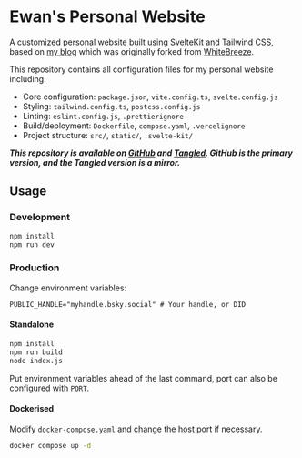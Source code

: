 # Ewan's Personal Website

A customized personal website built using SvelteKit and Tailwind CSS, based on [my blog](https://blog.ewancroft.uk) which was originally forked from [WhiteBreeze](https://github.com/whitewind/whitebreeze).

This repository contains all configuration files for my personal website including:

- Core configuration: `package.json`, `vite.config.ts`, `svelte.config.js`
- Styling: `tailwind.config.ts`, `postcss.config.js`
- Linting: `eslint.config.js`, `.prettierignore`
- Build/deployment: `Dockerfile`, `compose.yaml`, `.vercelignore`
- Project structure: `src/`, `static/`, `.svelte-kit/`

***This repository is available on [GitHub](https://github.com/ewanc26/website) and [Tangled](https://tangled.sh/@ewancroft.uk/website). GitHub is the primary version, and the Tangled version is a mirror.***

## Usage

### Development

```sh
npm install
npm run dev
```

### Production

Change environment variables:

```env
PUBLIC_HANDLE="myhandle.bsky.social" # Your handle, or DID
```

#### Standalone

```sh
npm install
npm run build
node index.js
```

Put environment variables ahead of the last command, port can also be configured with `PORT`.

#### Dockerised

Modify `docker-compose.yaml` and change the host port if necessary.

```sh
docker compose up -d
```
